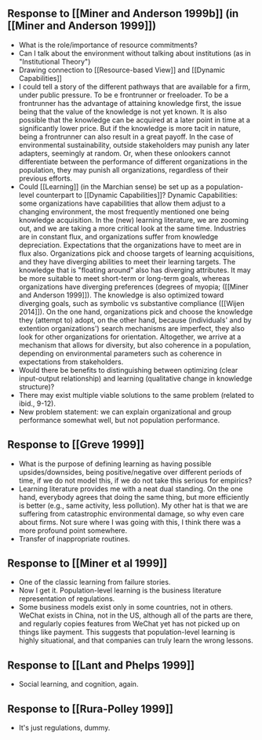 ## Response to [[Miner and Anderson 1999b]] (in [[Miner and Anderson 1999]])
* What is the role/importance of resource commitments?
* Can I talk about the environment without talking about institutions (as in "Institutional Theory")
* Drawing connection to [[Resource-based View]] and [[Dynamic Capabilities]]
* I could tell a story of the different pathways that are available for a firm, under public pressure. To be e frontrunner or freeloader. To be a frontrunner has the advantage of attaining knowledge first, the issue being that the value of the knowledge is not yet known. It is also possible that the knowledge can be acquired at a later point in time at a significantly lower price. But if the knowledge is more tacit in nature, being a frontrunner can also result in a great payoff. In the case of environmental sustainability, outside stakeholders may punish any later adapters, seemingly at random. Or, when these onlookers cannot differentiate between the performance of different organizations in the population, they may punish all organizations, regardless of their previous efforts.
* Could [[Learning]] (in the Marchian sense) be set up as a population-level counterpart to [[Dynamic Capabilities]]? Dynamic Capabilities: some organizations have capabilities that allow them adjust to a changing environment, the most frequently mentioned one being knowledge acquisition. In the (new) learning literature, we are zooming out, and we are taking a more critical look at the same time. Industries are in constant flux, and organizations suffer from knowledge depreciation. Expectations that the organizations have to meet are in flux also. Organizations pick and choose targets of learning acquisitions, and they have diverging abilities to meet their learning targets. The knowledge that is "floating around" also has diverging attributes. It may be more suitable to meet short-term or long-term goals, whereas organizations have diverging preferences (degrees of myopia; ([[Miner and Anderson 1999]]). The knowledge is also optimized toward diverging goals, such as symbolic vs substantive compliance ([[Wijen 2014]]). On the one hand, organizations pick and choose the knowledge they (attempt to) adopt, on the other hand, because (individuals' and by extention organizations') search mechanisms are imperfect, they also look for other organizations for orientation. Altogether, we arrive at a mechanism that allows for diversity, but also coherence in a population, depending on environmental parameters such as coherence in expectations from stakeholders.
* Would there be benefits to distinguishing between optimizing (clear input-output relationship) and learning (qualitative change in knowledge structure)?
* There may exist multiple viable solutions to the same problem (related to ibid., 9-12).
* New problem statement: we can explain organizational and group performance somewhat well, but not population performance.

## Response to [[Greve 1999]]
* What is the purpose of defining learning as having possible upsides/downsides, being positive/negative over different periods of time, if we do not model this, if we do not take this serious for empirics?
* Learning literature provides me with a neat dual standing. On the one hand, everybody agrees that doing the same thing, but more efficiently is better (e.g., same activity, less pollution). My other hat is that we are suffering from catastrophic environmental damage, so why even care about firms. Not sure where I was going with this, I think there was a more profound point somewhere. 
* Transfer of inappropriate routines.

## Response to [[Miner et al 1999]]
* One of the classic learning from failure stories.
* Now I get it. Population-level learning is the business literature representation of regulations.
* Some business models exist only in some countries, not in others. WeChat exists in China, not in the US, although all of the parts are there, and regularly copies features from WeChat yet has not picked up on things like payment. This suggests that population-level learning is highly situational, and that companies can truly learn the wrong lessons.

## Response to [[Lant and Phelps 1999]]
* Social learning, and cognition, again.

## Response to [[Rura-Polley 1999]]
* It's just regulations, dummy.